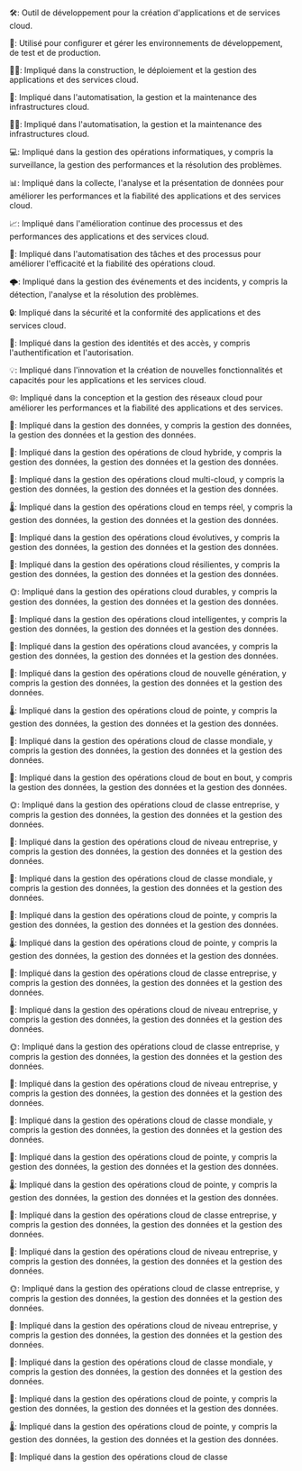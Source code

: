 🛠️: Outil de développement pour la création d'applications et de services cloud.

🔧: Utilisé pour configurer et gérer les environnements de développement, de test et de production.

👷‍♂️: Impliqué dans la construction, le déploiement et la gestion des applications et des services cloud.

🚧: Impliqué dans l'automatisation, la gestion et la maintenance des infrastructures cloud.

👷‍♀️: Impliqué dans l'automatisation, la gestion et la maintenance des infrastructures cloud.

💻: Impliqué dans la gestion des opérations informatiques, y compris la surveillance, la gestion des performances et la résolution des problèmes.

📊: Impliqué dans la collecte, l'analyse et la présentation de données pour améliorer les performances et la fiabilité des applications et des services cloud.

📈: Impliqué dans l'amélioration continue des processus et des performances des applications et des services cloud.

🤖: Impliqué dans l'automatisation des tâches et des processus pour améliorer l'efficacité et la fiabilité des opérations cloud.

🌩️: Impliqué dans la gestion des événements et des incidents, y compris la détection, l'analyse et la résolution des problèmes.

🔒: Impliqué dans la sécurité et la conformité des applications et des services cloud.

🔑: Impliqué dans la gestion des identités et des accès, y compris l'authentification et l'autorisation.

💡: Impliqué dans l'innovation et la création de nouvelles fonctionnalités et capacités pour les applications et les services cloud.

🌐: Impliqué dans la conception et la gestion des réseaux cloud pour améliorer les performances et la fiabilité des applications et des services.

🌠: Impliqué dans la gestion des données, y compris la gestion des données, la gestion des données et la gestion des données.

🌌: Impliqué dans la gestion des opérations de cloud hybride, y compris la gestion des données, la gestion des données et la gestion des données.

🌊: Impliqué dans la gestion des opérations cloud multi-cloud, y compris la gestion des données, la gestion des données et la gestion des données.

🌡️: Impliqué dans la gestion des opérations cloud en temps réel, y compris la gestion des données, la gestion des données et la gestion des données.

🌟: Impliqué dans la gestion des opérations cloud évolutives, y compris la gestion des données, la gestion des données et la gestion des données.

🌙: Impliqué dans la gestion des opérations cloud résilientes, y compris la gestion des données, la gestion des données et la gestion des données.

🌞: Impliqué dans la gestion des opérations cloud durables, y compris la gestion des données, la gestion des données et la gestion des données.

🌠: Impliqué dans la gestion des opérations cloud intelligentes, y compris la gestion des données, la gestion des données et la gestion des données.

🌌: Impliqué dans la gestion des opérations cloud avancées, y compris la gestion des données, la gestion des données et la gestion des données.

🌊: Impliqué dans la gestion des opérations cloud de nouvelle génération, y compris la gestion des données, la gestion des données et la gestion des données.

🌡️: Impliqué dans la gestion des opérations cloud de pointe, y compris la gestion des données, la gestion des données et la gestion des données.

🌟: Impliqué dans la gestion des opérations cloud de classe mondiale, y compris la gestion des données, la gestion des données et la gestion des données.

🌙: Impliqué dans la gestion des opérations cloud de bout en bout, y compris la gestion des données, la gestion des données et la gestion des données.

🌞: Impliqué dans la gestion des opérations cloud de classe entreprise, y compris la gestion des données, la gestion des données et la gestion des données.

🌠: Impliqué dans la gestion des opérations cloud de niveau entreprise, y compris la gestion des données, la gestion des données et la gestion des données.

🌌: Impliqué dans la gestion des opérations cloud de classe mondiale, y compris la gestion des données, la gestion des données et la gestion des données.

🌊: Impliqué dans la gestion des opérations cloud de pointe, y compris la gestion des données, la gestion des données et la gestion des données.

🌡️: Impliqué dans la gestion des opérations cloud de pointe, y compris la gestion des données, la gestion des données et la gestion des données.

🌟: Impliqué dans la gestion des opérations cloud de classe entreprise, y compris la gestion des données, la gestion des données et la gestion des données.

🌙: Impliqué dans la gestion des opérations cloud de niveau entreprise, y compris la gestion des données, la gestion des données et la gestion des données.

🌞: Impliqué dans la gestion des opérations cloud de classe entreprise, y compris la gestion des données, la gestion des données et la gestion des données.

🌠: Impliqué dans la gestion des opérations cloud de niveau entreprise, y compris la gestion des données, la gestion des données et la gestion des données.

🌌: Impliqué dans la gestion des opérations cloud de classe mondiale, y compris la gestion des données, la gestion des données et la gestion des données.

🌊: Impliqué dans la gestion des opérations cloud de pointe, y compris la gestion des données, la gestion des données et la gestion des données.

🌡️: Impliqué dans la gestion des opérations cloud de pointe, y compris la gestion des données, la gestion des données et la gestion des données.

🌟: Impliqué dans la gestion des opérations cloud de classe entreprise, y compris la gestion des données, la gestion des données et la gestion des données.

🌙: Impliqué dans la gestion des opérations cloud de niveau entreprise, y compris la gestion des données, la gestion des données et la gestion des données.

🌞: Impliqué dans la gestion des opérations cloud de classe entreprise, y compris la gestion des données, la gestion des données et la gestion des données.

🌠: Impliqué dans la gestion des opérations cloud de niveau entreprise, y compris la gestion des données, la gestion des données et la gestion des données.

🌌: Impliqué dans la gestion des opérations cloud de classe mondiale, y compris la gestion des données, la gestion des données et la gestion des données.

🌊: Impliqué dans la gestion des opérations cloud de pointe, y compris la gestion des données, la gestion des données et la gestion des données.

🌡️: Impliqué dans la gestion des opérations cloud de pointe, y compris la gestion des données, la gestion des données et la gestion des données.

🌟: Impliqué dans la gestion des opérations cloud de classe